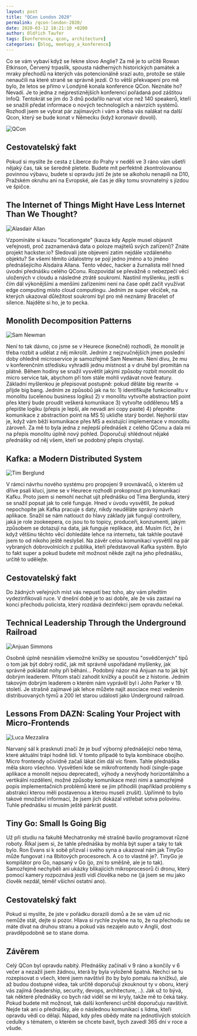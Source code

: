 ```yaml
---
layout: post
title: "QCon London 2020"
permalink: /qcon-london-2020/
date: 2020-03-12 18:21:10 +0200
author: Oldřich Taufer
tags: [konference, qcon, architecture]
categories: [blog, meetupy_a_konference]
---
```


Co se vám vybaví když se řekne slovo Anglie? Za mě je to určitě Rowan Etkinson, Červený trpaslík, spousta nádherných historických památek a mraky přechodů na kterých vás potencionálně srazí auto, protože se stále nenaučili na které straně se správně jezdí. O to větší překvapení pro mě bylo, že letos se přímo v Londýně konala konference QCon. Neznáte ho? Nevadí. Je to jedna z nejprestiznějších konferencí pořádaná pod záštitou InfoQ. Tentokrát se jim do 3 dnů podařilo narvat více než 140 speakerů, kteří se snažili předat informace o nových technologiích a návrzích systémů. Rozhodl jsem se vybrat pár zajímavých i vám a třeba vás nalákat na další Qcon, který se bude konat v Německu (když koronavir dovolí).

![QCon](/assets/qcon-london-2020/qcon.jpg)

## Cestovatelský fakt
Pokud si myslíte že cesta z Liberce do Prahy v neděli ve 3 ráno vám ušetří nějaký čas, tak se šeredně pletete. Budete mít perfektně zkontrolovanou povinnou výbavu, budete si opravdu jistí že jste se alkoholu nenapili na D10, Pražském okruhu ani na Evropské, ale čas je díky tomu srovnatelný s jízdou ve špičce.

## The Internet of Things Might Have Less Internet Than We Thought?

![Alasdair Allan](/assets/qcon-london-2020/allan.jpg)

Vzpomínáte si kauzu "locationgate" (kauza kdy Apple musel objasnit veřejnosti, proč zaznamenává data o poloze majitelů svých zařízení)? Znáte projekt hackster.io? Sledovali jste objevení zatím nejdále vzdáleného objektu? Se všemi těmito údalostmy se pojí jedno jméno a to jméno přednášejícího Alsdaira Allana. Tento vědec, hacker a žurnalista měl hned úvodní přednášku celého QConu. Rozpovídal se převážně o nebezpečí věcí uložených v cloudu a následné ztrátě soukromí. Nastínil myšlenku, jestli s čím dál výkonějšími a menšími zařízeními není na čase opět začít využívat edge computing místo cloud computingu. Jedním ze super věciček, na kterých ukazoval důležitost soukromí byl pro mě neznámý Bracelet of silence. Najděte si ho, je to pecka. 

## Monolith Decomposition Patterns

![Sam Newman](/assets/qcon-london-2020/newman.jpg)

Není to tak dávno, co jsme se v Heurece (konečně) rozhodli, že monolit je třeba rozbít a udělat z něj mikrolit. Jedním z nejzvučnějších jmen poslední doby ohledně microservice je samozřejmě Sam Newman. Není divu, že mu v konferenčním středisku vyhradili jednu místnost a v druhé byl promítán na plátně. Během hodiny se snažil vysvětlit jakými způsoby rozbít monolit do micro service tak, abychom při tom stále mohli vydávat nové featury. Základní myšlenkou je přepisovat postupně: pokud děláte big rewrite -> přijde big bang. Jedním ze způsobů jak na to: 1) identifikujte funkcionalitu v monolitu (ucelenou business logiku) 2) v monolitu vytvořte abstraction point přes který bude proudit veškerá komunikace  3) vytvořte oddělenou MS a přepište logiku (přepis je lepší, ale nevadí ani copy paste) 4) přepněte komunikace z abstraction point na MS 5) ukliďte starý bordel. Nejhorší stav je, když vám běží komunikace přes MS a existující implementace v monolitu zároveň.
Za mě to byla jedna z nejlepší přednášek z celého QConu a dala mi na přepis monolitu úplně nový pohled. Doporučuji shlédnout nějaké přednášky od něj všem, kteří se podobný přepis chystají.


## Kafka: a Modern Distributed System

![Tim Berglund](/assets/qcon-london-2020/berglund.jpg)

V rámci návrhu nového systému pro propojení 9 srovnávačů, o kterém už dříve psali kluci, jsme se v Heurece rozhodli prokopnout pro komunikaci Kafku. Proto jsem si nemohl nechat ujít přednášku od Tima Berglunda, který se snažil popsat jak to celé funguje. Hned v úvodu vysvětlil, že pokud nepochopíte jak Kafka pracuje s daty, nikdy neuděláte správný návrh aplikace. Snažil se nám natlouct do hlavy základy jak fungují controllery, jaká je role zookeepera, co jsou to to topicy, produceři, konzumenti, jakým způsobem se dotazují na data, jak funguje replikace, atd. Musím říct, že i když většinu těchto věcí dohledáte lehce na internetu, tak takhle poutavě jsem to od nikoho ještě neslyšel. Na závěr celou komunikaci vysvětlil na pár vybraných dobrovolnících z publika, kteří představovali Kafka systém. Bylo to fakt super a pokud budete mít možnost někde zajít na jeho přednášku, určitě to udělejte.

## Cestovatelský fakt
Do žádných veřejných míst vás nepustí bez toho, aby vám předtím vydezinfikovali ruce. V dnešní době je to asi dobře, ale že vás zastaví na konci přechodu policista, který rozdává dezinfekci jsem opravdu nečekal.

## Technical Leadership Through the Underground Railroad

![Anjuan Simmons](/assets/qcon-london-2020/simmons.jpg)

Osobně úplně nesnáším všemožné knížky se spoustou "osvědčených" tipů o tom jak být dobrý rodič, jak mít správně uspořádané myšlenky, jak správně pokládat nohy při běhání... Podobný názor má Anjuan na to jak být dobrým leaderem. Přitom stačí zahodit knížky a poučit se z historie. Jedním takovým dobrým leaderem o kterém nám vyprávěl byl i John Parker v 19. století. Je strašně zajímavé jak lehce můžete najít asociace mezi vedením distribuovaných týmů a 200 let starou událostí jako Underground railroad.

## Lessons From DAZN: Scaling Your Project with Micro-Frontends

![Luca Mezzalira](/assets/qcon-london-2020/mezzalira.jpg)

Narvaný sál k prasknutí značí že je buď výborný přednášející nebo téma, které aktuální trápí hodně lidí. V tomto případě to byla kombinace obojího. Micro frontendy očividně začali lákat čím dál víc firem. Tahle přednáška měla skoro všechno. Vysvětlení kde se mikrofrontendy hodí (single-page aplikace a monolit nejsou deprecated), výhody a nevýhody horizontálního a vertikální rozdělení, možné způsoby komunikace mezi nimi a samozřejmě popis implementačních problémů které se jim přihodili (například problémy s abstrakcí kterou měli postavenou a kterou museli zrušit). Upřímně to bylo takové množství informací, že jsem jich dokázal vstřebat sotva polovinu. Tuhle přednášku si musím ještě párkrát pustit.

## Tiny Go: Small Is Going Big

Už při studiu na fakultě Mechatroniky mě strašně bavilo programovat různé roboty. Říkal jsem si, že tahle přednáška by mohla být super a taky to tak bylo. Ron Evans si k sobě přizval i svého syna a ukazoval nám jak TinyGo může fungovat i na 8bitových procesorech. A co to vlastně je?. TinyGo je kompilátor pro Go, napsaný v Go (jo, zní to směšně, ale je to tak). Samozřejmě nechyběli ani ukázky blikajících mikroprocesorů či dronu, který pomocí kamery rozpoznává jestli vidí člověka nebo ne (já jsem se mu jako člověk nezdál, téměř všichni ostatní ano).

## Cestovatelský fakt

Pokud si myslíte, že jste v pořádku dorazili domů a že se vám už nic nemůže stát, dejte si pozor. Hlava si rychle zvykne na to, že na přechodu se máte dívat na druhou stranu a pokud vás nezajelo auto v Anglii, dost pravděpodobně se to stane doma.

## Závěrem

Celý QCon byl opravdu nabitý. Přednášky začínali v 9 ráno a končily v 6 večer a nezažil jsem žádnou, která by byla vyloženě špatná. Nechci se tu rozepisovat o všech, které jsem navštívil (to by bylo pomalu na knížku), ale až budou dostupné videa, tak určitě doporučuji zkouknout ty v oboru, který vás zajímá (leadership, security, devops, architecture, ..). Jak už to bývá, tak některé přednášky co bych rád viděl se mi kryly, takže mě to čeká taky. Pokud budete mít možnost, tak další konferenci určitě doporučuju navštívit. Nejde tak ani o přednášky, ale o následnou komunikaci s lidma, kteří opravdu vědí co dělají. Nápad, kdy přes obědy máte na jednotlivých stolcích cedulky s tématem, o kterém se chcete bavit, bych zavedl 365 dní v roce a všude. 
